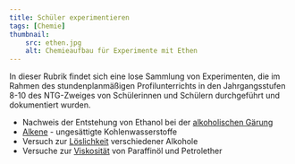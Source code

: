 ```yaml
---
title: Schüler experimentieren
tags: [Chemie]
thumbnail: 
    src: ethen.jpg
    alt: Chemieaufbau für Experimente mit Ethen
---
```

In dieser Rubrik findet sich eine lose Sammlung von Experimenten, die im Rahmen des stundenplanmäßigen Profilunterrichts in den Jahrgangsstufen 8-10 des NTG-Zweiges von Schülerinnen und Schülern durchgeführt und dokumentiert wurden.

<ul>
    <li>Nachweis der Entstehung von Ethanol bei der <a href = "/documents/ethen_alk.pdf" target="_blank">alkoholischen Gärung</a></li>
    <li><a href = "/documents/ethen.pdf" target="_blank">Alkene</a> - ungesättigte Kohlenwasserstoffe</li>
    <li>Versuch zur <a href = "/documents/loeslichkeit_alkohol.pdf" target="_blank">Löslichkeit</a> verschiedener Alkohole</li>
    <li>Versuche zur <a href = "/documents/viskositaet_paraffinoel.pdf" target="_blank">Viskosität</a> von Paraffinöl und Petrolether</li>
</ul>